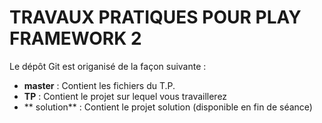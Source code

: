 TRAVAUX PRATIQUES POUR PLAY FRAMEWORK 2
==========================================

Le dépôt Git est origanisé de la façon suivante :
- **master** : Contient les fichiers du T.P.
- **TP** : Contient le projet sur lequel vous travaillerez
- ** solution** : Contient le projet solution (disponible en fin de séance)
